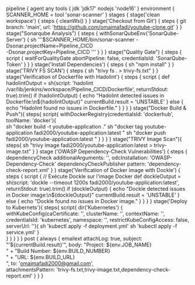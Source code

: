 pipeline {
    agent any
    tools {
        jdk 'jdk17'
        nodejs 'node16'
    }
    environment {
        SCANNER_HOME = tool 'sonar-scanner'
    }
    stages {
        stage('clean workspace') {
            steps {
                cleanWs()
            }
        }
        stage('Checkout from Git') {
            steps {
                git branch: 'main', url: 'https://github.com/omaimafadi/youtube-clone.git'
            }
        }
        stage("Sonarqube Analysis") {
            steps {
                withSonarQubeEnv('SonarQube-Server') {
                    sh '''$SCANNER_HOME/bin/sonar-scanner -Dsonar.projectName=Pipeline_CICD  \
                    -Dsonar.projectKey=Pipeline_CICD '''
                }
            }
        }
        stage("Quality Gate") {
            steps {
                script {
                    waitForQualityGate abortPipeline: false, credentialsId: 'SonarQube-Token'
                }
            }
        }
        stage('Install Dependencies') {
            steps {
                sh "npm install"
            }
        }
        stage('TRIVY FS SCAN') {
             steps {
                 sh "trivy fs . > trivy-fs.txt"
             }
        }
        stage('Verification of Dockerfile with Hadolint') {
            steps {
                script {
                    def hadolintOutput = sh(script: 'hadolint /var/lib/jenkins/workspace/Pipeline_CICD/Dockerfile', returnStdout: true).trim()
                    if (hadolintOutput) {
                        echo "Hadolint detected issues in Dockerfile:\n${hadolintOutput}"
                        currentBuild.result = 'UNSTABLE'
                    } else {
                        echo "Hadolint found no issues in Dockerfile."
                    }
                }
            }
        }
         stage("Docker Build & Push"){
             steps{
                 script{
                   withDockerRegistry(credentialsId: 'dockerhub', toolName: 'docker'){   
                      sh "docker build -t youtube-application ."
                      sh "docker tag youtube-application fadi2000/youtube-application:latest "
                      sh "docker push fadi2000/youtube-application:latest "
                    }
                }
            }
        }
        stage("TRIVY Image Scan"){
            steps{
                sh "trivy image fadi2000/youtube-application:latest > trivy-image.txt" 
            }
        }
        stage ('OWASP Dependency-Check Vulnerabilities') {
            steps {
                dependencyCheck additionalArguments: '', odcInstallation: 'OWASP-Dependency-Check'
                dependencyCheckPublisher pattern: 'dependency-check-report.xml'
            }
        }
        stage('Verification of Docker image with Dockle') {
            steps {
                script {
                    // Exécute Dockle sur l'image Docker
                    def dockleOutput = sh(script: 'dockle --timeout 1200s fadi2000/youtube-application:latest', 
                    returnStdout: true).trim() 
                    if (dockleOutput) {
                        echo "Dockle detected issues in Docker image:\n${dockleOutput}"
                        currentBuild.result = 'UNSTABLE'
                    } else {
                        echo "Dockle found no issues in Docker image."
                    }
                }
            }
        }
        stage('Deploy to Kubernets'){
            steps{
                script{
                    dir('Kubernetes') {
                      withKubeConfig(caCertificate: '', clusterName: '', contextName: '', credentialsId: 'kubernetes', namespace: '', restrictKubeConfigAccess: false, serverUrl: ''){
                      sh 'kubectl apply -f deployment.yml'
                      sh 'kubectl apply -f service.yml'
                      }   
                    }
                }
            }
        }
    }
    post {
     always {
        emailext attachLog: true,
            subject: "'${currentBuild.result}'",
            body: "Project: ${env.JOB_NAME}<br/>" +
                "Build Number: ${env.BUILD_NUMBER}<br/>" +
                "URL: ${env.BUILD_URL}<br/>",
            to: 'omaimafadi2000@gmail.com',                              
            attachmentsPattern: 'trivy-fs.txt,trivy-image.txt,dependency-check-report.xml'
        }
    }
}
